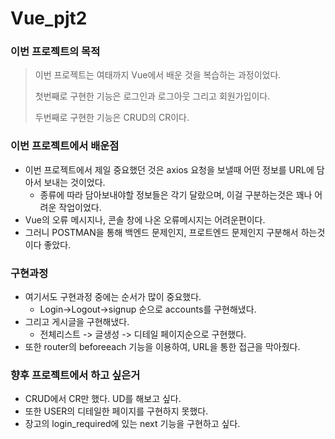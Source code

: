 # Vue_pjt2 

### 이번 프로젝트의 목적

> 이번 프로젝트는 여태까지 Vue에서 배운 것을 복습하는 과정이었다.
>
> 첫번째로 구현한 기능은 로그인과 로그아웃 그리고 회원가입이다.
>
> 두번째로 구현한 기능은 CRUD의 CR이다.





### 이번 프로젝트에서 배운점

- 이번 프로젝트에서 제일 중요했던 것은 axios 요청을 보낼때 어떤 정보를 URL에 담아서 보내는 것이었다.
  - 종류에 따라 담아보내야할 정보들은 각기 달랐으며, 이걸 구분하는것은 꽤나 어려운 작업이었다.
- Vue의 오류 메시지나, 콘솔 창에 나온 오류메시지는 어려운편이다.
- 그러니 POSTMAN을 통해 백엔드 문제인지, 프로트엔드 문제인지 구분해서 하는것이다 좋았다.



### 구현과정

- 여기서도 구현과정 중에는 순서가 많이 중요했다.
  - Login->Logout->signup 순으로 accounts를 구현해냈다.
- 그리고 게시글을 구현해냈다.
  - 전체리스트 -> 글생성 -> 디테일 페이지순으로 구현했다.
- 또한  router의 beforeeach 기능을 이용하여, URL을 통한 접근을 막아줬다.





### 향후 프로젝트에서 하고 싶은거

- CRUD에서 CR만 했다. UD를 해보고 싶다.
- 또한 USER의 디테일한 페이지를 구현하지 못했다.
- 장고의 login_required에 있는 next 기능을 구현하고 싶다.